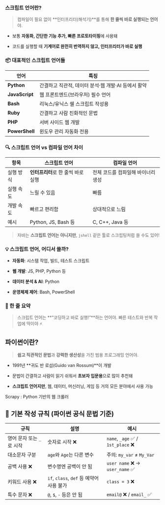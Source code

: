 
### 스크립트 언어란?

> 컴파일이 필요 없이 **인터프리터(해석기)**를 통해 **한 줄씩 바로 실행되는 언어**야.

- 보통 **자동화, 간단한 기능 추가, 빠른 프로토타이핑**에 사용돼
    
- 코드를 실행할 때 **기계어로 완전히 번역하지 않고, 인터프리터가 바로 실행**
    

### 📦 대표적인 스크립트 언어들

|언어|특징|
|---|---|
|**Python**|간결하고 직관적, 데이터 분석·웹 개발·AI 등에서 활약|
|**JavaScript**|웹 프론트엔드(브라우저) 필수 언어|
|**Bash**|리눅스/유닉스 쉘 스크립트 작성용|
|**Ruby**|간결하고 사람 친화적인 문법|
|**PHP**|서버 사이드 웹 개발|
|**PowerShell**|윈도우 관리 자동화 전용|

### 🔍 스크립트 언어 vs 컴파일 언어 차이

|항목|스크립트 언어|컴파일 언어|
|---|---|---|
|실행 방식|**인터프리터**로 한 줄씩 바로 실행|전체 코드를 컴파일해 바이너리 생성|
|실행 속도|느릴 수 있음|빠름|
|개발 속도|빠르고 편리함|상대적으로 느림|
|예시|Python, JS, Bash 등|C, C++, Java 등|

> 자바는 **스크립트 언어는 아니지만**, `jshell` 같은 툴로 스크립팅처럼 쓸 수도 있어!

### 💡 스크립트 언어, 어디서 쓸까?

- **자동화**: 시스템 작업, 빌드, 테스트 스크립트
    
- **웹 개발**: JS, PHP, Python 등
    
- **데이터 분석 & AI**: Python
    
- **운영체제 제어**: Bash, PowerShell
    

### 🎯 한 줄 요약

> 스크립트 언어는 **“코딩하고 바로 실행!”**하는 언어야. 빠른 테스트와 반복 작업에 딱이야 ⚡


## 파이썬이란?

> **쉽고 직관적인 문법**과 **강력한 생산성**을 가진 범용 프로그래밍 언어야.

- 1991년 **귀도 반 로섬(Guido van Rossum)**이 개발
    
- 문법이 간결하고 사람이 읽기 쉬워서 **초보자 입문용**으로 많이 추천돼
    
- **스크립트 언어지만**, 웹, 데이터, 머신러닝, 게임 등 거의 모든 분야에서 사용 가능

Scrapy : Python 기반의 웹 크롤러
## 🧱 기본 작성 규칙 (파이썬 공식 문법 기준)

|규칙|설명|예시|
|---|---|---|
|영어 문자 또는 `_`로 시작|숫자로 시작 ❌|`name`, `_age` ✅ / `1st_place` ❌|
|대소문자 구분|`age`와 `Age`는 다른 변수|주의: `my_var` ≠ `My_Var`|
|공백 사용 ❌|변수명엔 공백이 안 됨|`user name` ❌ → `user_name` ✅|
|키워드 사용 ❌|`if`, `class`, `def` 등 예약어 사용 불가|`class = 3` ❌|
|특수 문자 ❌|`@`, `$`, `-` 등은 안 됨|`email@` ❌ / `email_` ✅|